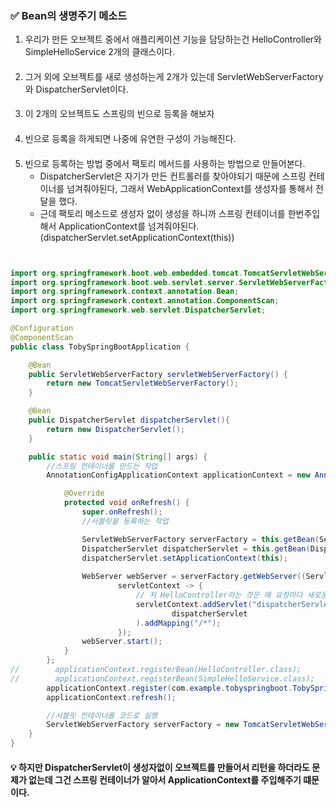 ### ✅ Bean의 생명주기 메소드

1. 우리가 만든 오브젝트 중에서 애플리케이션 기능을 담당하는건 HelloController와 SimpleHelloService 2개의 클래스이다.
####
2. 그거 외에 오브젝트를 새로 생성하는게 2개가 있는데 ServletWebServerFactory와 DispatcherServlet이다.
####
3. 이 2개의 오브젝트도 스프링의 빈으로 등록을 해보자
####
4. 빈으로 등록을 하게되면 나중에 유연한 구성이 가능해진다.
####
5. 빈으로 등록하는 방법 중에서 팩토리 메서드를 사용하는 방법으로 만들어본다.
   - DispatcherServlet은 자기가 만든 컨트롤러를 찾아야되기 때문에 스프링 컨테이너를 넘겨줘야된다, 그래서 WebApplicationContext를 생성자를 통해서 전달을 했다.
   - 근데 팩토리 메소드로 생성자 없이 생성을 하니까 스프링 컨테이너를 한번주입해서 ApplicationContext를 넘겨줘야된다. (dispatcherServlet.setApplicationContext(this))

```java


import org.springframework.boot.web.embedded.tomcat.TomcatServletWebServerFactory;
import org.springframework.boot.web.servlet.server.ServletWebServerFactory;
import org.springframework.context.annotation.Bean;
import org.springframework.context.annotation.ComponentScan;
import org.springframework.web.servlet.DispatcherServlet;

@Configuration
@ComponentScan
public class TobySpringBootApplication {

    @Bean
    public ServletWebServerFactory servletWebServerFactory() {
        return new TomcatServletWebServerFactory();
    }

    @Bean
    public DispatcherServlet dispatcherServlet(){
        return new DispatcherServlet();
    }

    public static void main(String[] args) {
        //스프링 컨테이너를 만드는 작업
        AnnotationConfigApplicationContext applicationContext = new AnnotationConfigApplicationContext() {

            @Override
            protected void onRefresh() {
                super.onRefresh();
                //서블릿을 등록하는 작업

                ServletWebServerFactory serverFactory = this.getBean(ServletWebServerFactory.class);
                DispatcherServlet dispatcherServlet = this.getBean(DispatcherServlet.class);
                dispatcherServlet.setApplicationContext(this);
                
                WebServer webServer = serverFactory.getWebServer((ServletContextInitializer)
                        servletContext -> {
                            // 저 HelloController라는 것은 매 요청마다 새로운 인스턴스를 만들 필요가 없다 계속 재사용해도된다.
                            servletContext.addServlet("dispatcherServlet",
                                    dispatcherServlet
                            ).addMapping("/*");
                        });
                webServer.start();
            }
        };
//        applicationContext.registerBean(HelloController.class);
//        applicationContext.registerBean(SimpleHelloService.class);
        applicationContext.register(com.example.tobyspringboot.TobySpringBootApplication.class);
        applicationContext.refresh();

        //서블릿 컨테이너를 코드로 실행
        ServletWebServerFactory serverFactory = new TomcatServletWebServerFactory();
    }
}
```
#### 💡 하지만 DispatcherServlet이 생성자없이 오브젝트를 만들어서 리턴을 하더라도 문제가 없는데 그건 스프링 컨테이너가 알아서 ApplicationContext를 주입해주기 떄문이다.
